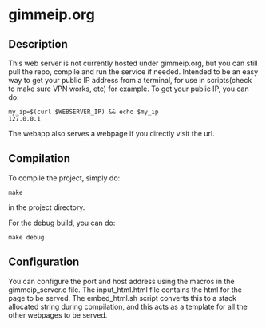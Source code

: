 # gimmeip.org

## Description 
This web server is not currently hosted under gimmeip.org, but you can still pull the repo, compile and run the service if needed.
Intended to be an easy way to get your public IP address from a terminal, for use in scripts(check to make sure VPN works, etc) for example. To get your public IP, you can do:
```
my_ip=$(curl $WEBSERVER_IP) && echo $my_ip
127.0.0.1
```

The webapp also serves a webpage if you directly visit the url.

## Compilation
To compile the project, simply do:
```
make
```
in the project directory.

For the debug build, you can do:
```
make debug
```

## Configuration
You can configure the port and host address using the macros in the gimmeip_server.c file.
The input_html.html file contains the html for the page to be served. The embed_html.sh script converts this to a stack allocated string during compilation, and this acts as a template for all the other webpages to be served.
